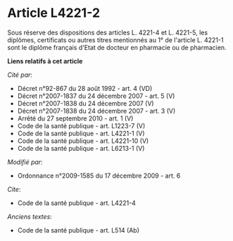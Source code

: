 # Article L4221-2

Sous réserve des dispositions des articles L. 4221-4 et L. 4221-5, les diplômes, certificats ou autres titres mentionnés au
1° de l'article L. 4221-1 sont le diplôme français d'Etat de docteur en pharmacie ou de pharmacien.

**Liens relatifs à cet article**

_Cité par_:

  - Décret n°92-867 du 28 août 1992 - art. 4 (VD)
  - Décret n°2007-1837 du 24 décembre 2007 - art. 5 (V)
  - Décret n°2007-1838 du 24 décembre 2007 (V)
  - Décret n°2007-1838 du 24 décembre 2007 - art. 3 (V)
  - Arrêté du 27 septembre 2010 - art. 1 (V)
  - Code de la santé publique - art. L1223-7 (V)
  - Code de la santé publique - art. L4221-1 (V)
  - Code de la santé publique - art. L4221-10 (V)
  - Code de la santé publique - art. L6213-1 (V)

_Modifié par_:

  - Ordonnance n°2009-1585 du 17 décembre 2009 - art. 6

_Cite_:

  - Code de la santé publique - art. L4221-4

_Anciens textes_:

  - Code de la santé publique - art. L514 (Ab)
